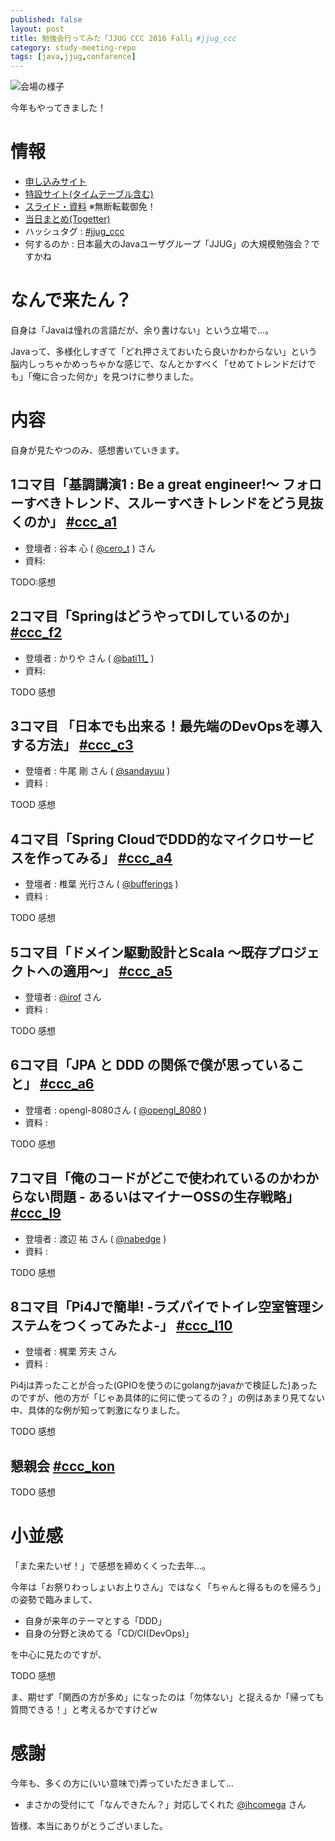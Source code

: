 ```yaml
---
published: false
layout: post
title: 勉強会行ってみた「JJUG CCC 2016 Fall」#jjug_ccc
category: study-meeting-repo
tags: [java,jjug,confarence]
---
```


![会場の様子](/images/2016-12-03-xxx.jpg)

今年もやってきました！

# 情報

+ [申し込みサイト](https://jjug.doorkeeper.jp/events/53100)
+ [特設サイト(タイムテーブル含む)](http://www.java-users.jp/ccc2016fall/)
+ [スライド・資料]() ※無断転載御免！
+ [当日まとめ(Togetter)](http://togetter.com/li/)
+ ハッシュタグ : [#jjug_ccc](https://twitter.com/search?q=%23jjug_ccc)
+ 何するのか : 日本最大のJavaユーザグループ「JJUG」の大規模勉強会？ですかね

# なんで来たん？

自身は「Javaは憧れの言語だが、余り書けない」という立場で…。

Javaって、多様化しすぎて「どれ押さえておいたら良いかわからない」という脳内しっちゃかめっちゃかな感じで、なんとかすべく「せめてトレンドだけでも」「俺に合った何か」を見つけに参りました。

# 内容

自身が見たやつのみ、感想書いていきます。

## 1コマ目「基調講演1 : Be a great engineer!〜 フォローすべきトレンド、スルーすべきトレンドをどう見抜くのか」 [#ccc_a1](https://twitter.com/search?q=%23ccc_a1)

+ 登壇者 : 谷本 心 ( [@cero_t](https://twitter.com/cero_t) ) さん
+ 資料:

TODO:感想

## 2コマ目「SpringはどうやってDIしているのか」 [#ccc_f2](https://twitter.com/search?q=%23ccc_f2)

+ 登壇者 : かりや さん  ( [@bati11_](https://twitter.com/bati11_) )
+ 資料:

TODO 感想

## 3コマ目 「日本でも出来る！最先端のDevOpsを導入する方法」 [#ccc_c3](https://twitter.com/search?q=%23ccc_c3)

+ 登壇者 : 牛尾 剛 さん ( [@sandayuu](https://twitter.com/sandayuu) )
+ 資料 :

TOOD 感想


## 4コマ目「Spring CloudでDDD的なマイクロサービスを作ってみる」 [#ccc_a4](https://twitter.com/search?q=%23ccc_a4)

+ 登壇者 : 椎葉 光行さん ( [@bufferings](https://twitter.com/bufferings) )
+ 資料 :

TODO 感想


## 5コマ目「ドメイン駆動設計とScala 〜既存プロジェクトへの適用〜」 [#ccc_a5](https://twitter.com/search?q=%23ccc_a5)

+ 登壇者 : [@irof](https://twitter.com/irof) さん
+ 資料 :


TODO 感想

## 6コマ目「JPA と DDD の関係で僕が思っていること」 [#ccc_a6](https://twitter.com/search?q=%23ccc_a5)

+ 登壇者 : opengl-8080さん ( [@opengl_8080](https://twitter.com/opengl_8080) )
+ 資料 :

TODO 感想

## 7コマ目「俺のコードがどこで使われているのかわからない問題 - あるいはマイナーOSSの生存戦略」 [#ccc_l9](https://twitter.com/search?q=%23ccc_l9)

+ 登壇者 : 渡辺 祐 さん ( [@nabedge](https://twitter.com/nabedge) )
+ 資料 :

TODO 感想

## 8コマ目「Pi4Jで簡単! -ラズパイでトイレ空室管理システムをつくってみたよ-」 [#ccc_l10](https://twitter.com/search?q=%23ccc_l10)

+ 登壇者 : 梶栗 芳夫 さん
+ 資料 :

Pi4jは弄ったことが合った(GPIOを使うのにgolangかjavaかで検証した)あったのですが、他の方が「じゃあ具体的に何に使ってるの？」の例はあまり見てない中、具体的な例が知って刺激になりました。

TODO 感想

## 懇親会 [#ccc_kon](https://twitter.com/search?q=%23ccc_kon)

TODO 感想


# 小並感

「また来たいぜ！」で感想を締めくくった去年…。

今年は「お祭りわっしょいお上りさん」ではなく「ちゃんと得るものを帰ろう」の姿勢で臨みまして、

- 自身が来年のテーマとする「DDD」
- 自身の分野と決めてる「CD/CI(DevOps)」

を中心に見たのですが、

TODO 感想

ま、期せず「関西の方が多め」になったのは「勿体ない」と捉えるか「帰っても質問できる！」と考えるかですけどw

# 感謝

今年も、多くの方に(いい意味で)弄っていただきまして…

+ まさかの受付にて「なんできたん？」対応してくれた [@ihcomega](https://twitter.com/ihcomega) さん

皆様、本当にありがとうございました。

